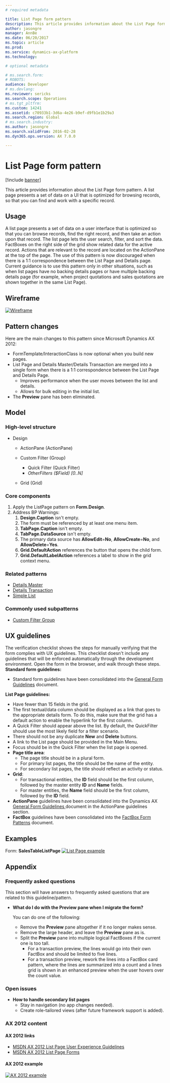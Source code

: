 ```yaml
---
# required metadata

title: List Page form pattern
description: This article provides information about the List Page form pattern. A list page presents a set of data on a UI that is optimized for browsing records, so that you can find and work with a specific record. 
author: jasongre
manager: AnnBe
ms.date: 06/20/2017
ms.topic: article
ms.prod: 
ms.service: dynamics-ax-platform
ms.technology: 

# optional metadata

# ms.search.form: 
# ROBOTS: 
audience: Developer 
# ms.devlang: 
ms.reviewer: sericks
ms.search.scope: Operations
# ms.tgt_pltfrm: 
ms.custom: 14241
ms.assetid: c70933b1-3d6a-4e26-b9ef-d9fb1e1b29a3
ms.search.region: Global
# ms.search.industry: 
ms.author: jasongre
ms.search.validFrom: 2016-02-28
ms.dyn365.ops.version: AX 7.0.0

---
```


# List Page form pattern

[!include [banner](../includes/banner.md)]

This article provides information about the List Page form pattern. A list page presents a set of data on a UI that is optimized for browsing records, so that you can find and work with a specific record. 

Usage
-----

A list page presents a set of data on a user interface that is optimized so that you can browse records, find the right record, and then take an action upon that record. The list page lets the user search, filter, and sort the data. FactBoxes on the right side of the grid show related data for the active record. Actions that are relevant to the record are located on the ActionPane at the top of the page. The use of this pattern is now discouraged when there is a 1:1 correspondence between the List Page and Details page. Current guidance is to use this pattern only in other situations, such as when list pages have no backing details pages or have multiple backing details page (for example, when project quotations and sales quotations are shown together in the same List Page).

## Wireframe
[![Wireframe](./media/listpage1-1024x576.png)](./media/listpage1.png)

## Pattern changes
Here are the main changes to this pattern since Microsoft Dynamics AX 2012:

-   FormTemplate/InteractionClass is now optional when you build new pages.
-   List Page and Details Master/Details Transaction are merged into a single form when there is a 1:1 correspondence between the List Page and Details Page.
    -   Improves performance when the user moves between the list and details.
    -   Allows for bulk editing in the initial list.
-   The **Preview** pane has been eliminated.

## Model
### High-level structure

- Design

    - ActionPane (ActionPane)
    - Custom Filter (Group)

        - Quick Filter (Quick Filter)
        - *OtherFilters ($Field) \[0..N\]*

    - Grid (Grid)

### Core components

1.  Apply the ListPage pattern on **Form.Design**.
2.  Address BP Warnings:
    1.  **Design.Caption** isn't empty.
    2.  The form must be referenced by at least one menu item.
    3.  **TabPage.Caption** isn't empty.
    4.  **TabPage.DataSource** isn't empty.
    5.  The primary data source has **AllowEdit**=**No**, **AllowCreate**=**No**, and **AllowDelete**=**Yes**.
    6.  **Grid.DefaultAction** references the button that opens the child form.
    7.  **Grid.DefaultLabelAction** references a label to show in the grid context menu.

### Related patterns

-   [Details Master](details-master-form-pattern.md)
-   [Details Transaction](details-transaction-form-pattern.md)
-   [Simple List](simple-list-form-pattern.md)

### Commonly used subpatterns

-   [Custom Filter Group](custom-filter-group-subpattern.md)

## UX guidelines
The verification checklist shows the steps for manually verifying that the form complies with UX guidelines. This checklist doesn't include any guidelines that will be enforced automatically through the development environment. Open the form in the browser, and walk through these steps. **Standard form guidelines:**

-   Standard form guidelines have been consolidated into the [General Form Guidelines](general-form-guidelines.md) document.

**List Page guidelines:**

-   Have fewer than 15 fields in the grid.
-   The first textual/data column should be displayed as a link that goes to the appropriate details form. To do this, make sure that the grid has a default action to enable the hyperlink for the first column.
-   A Quick Filter should appear above the list. By default, the QuickFilter should use the most likely field for a filter scenario.
-   There should not be any duplicate **New** and **Delete** buttons.
-   A link to the List page should be provided in the Main Menu.
-   Focus should be in the Quick Filter when the list page is opened.
-   **Page title area**:
    -   The page title should be in a plural form.
    -   For primary list pages, the title should be the name of the entity.
    -   For secondary list pages, the title should reflect an activity or status.
-   **Grid**:
    -   For transactional entities, the **ID** field should be the first column, followed by the master entity **ID** and **Name** fields.
    -   For master entities, the **Name** field should be the first column, followed by the **ID** field.
-   **ActionPane** guidelines have been consolidated into the Dynamics AX [General Form Guidelines ](general-form-guidelines.md) document in the ActionPane guidelines section.
-   **FactBox** guidelines have been consolidated into the [FactBox Form Patterns](factbox-form-patterns.md) document.

## Examples
Form: **SalesTableListPage** [![List Page example](./media/listpage2-1024x510.png)](./media/listpage2.png)

## Appendix
### Frequently asked questions

This section will have answers to frequently asked questions that are related to this guideline/pattern.

-   **What do I do with the Preview pane when I migrate the form?**

    You can do one of the following:

    -   Remove the **Preview** pane altogether if it no longer makes sense.
    -   Remove the large header, and leave the **Preview** pane as is.
    -   Split the **Preview** pane into multiple logical FactBoxes if the current one is too tall.
        -   For a transaction preview, the lines would go into their own FactBox and should be limited to five lines.
        -   For a transaction preview, rework the lines into a FactBox card pattern, where the lines are summarized into a count and a lines grid is shown in an enhanced preview when the user hovers over the count value.

### Open issues

-   **How to handle secondary list pages**
    -   Stay in navigation (no app changes needed).
    -   Create role-tailored views (after future framework support is added).

### AX 2012 content

#### AX 2012 links

-   [MSDN AX 2012 List Page User Experience Guidelines](https://msdn.microsoft.com/library/gg853328.aspx)
-   [MSDN AX 2012 List Page Forms](https://msdn.microsoft.com/library/cc635077.aspx)

#### AX 2012 example

[![AX 2012 example](./media/listpage3-1024x671.png)](./media/listpage3.png)
